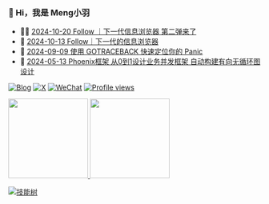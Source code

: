 ### 🤠 Hi，我是 Meng小羽

<!-- BLOG-POST-LIST:START -->
- 👨‍🏫 [2024-10-20 Follow ｜下一代信息浏览器 第二弹来了](https://blog.debuginn.com/p/follow-app-2/)
- 🦄 [2024-10-13 Follow｜下一代的信息浏览器](https://blog.debuginn.com/p/follow-app/)
- 💃 [2024-09-09 使用 GOTRACEBACK 快速定位你的 Panic](https://blog.debuginn.com/p/go-env-gotraceback/)
- 🤔 [2024-05-13 Phoenix框架 从0到1设计业务并发框架 自动构建有向无循环图设计](https://blog.debuginn.com/p/phoenix-framework-4/)<!-- BLOG-POST-LIST:END -->

[![Blog](https://img.shields.io/badge/blog.debuginn.com-0066ff?logo=blogger&logoColor=white)](https://blog.debuginn.com)
[![X](https://img.shields.io/badge/@idebuginn-000000?logo=x&logoColor=white)](https://twitter.com/idebuginn)
[![WeChat](https://img.shields.io/badge/@debuginn-07C160?logo=wechat&logoColor=white)](https://blog.debuginn.com/subscribe)
[![Profile views](https://komarev.com/ghpvc/?username=debuginn&color=blueviolet)](https://github.com/debuginn)

<p>
    <a href="#">
        <img height="159px" src="https://github-readme-stats.vercel.app/api?username=debuginn&show_icons=true&theme=github_dark_dimmed&layout=compact" />
    </a>
     <a href="#">
        <img height="159px" src="https://github-readme-stats.vercel.app/api/top-langs/?username=debuginn&theme=github_dark_dimmed&layout=compact&hide=javascript,html,css,php,scss" />
    </a>
</p>

[![技能树](https://skillicons.dev/icons?i=go,java,spring,maven,mysql,postgres,redis,mongodb,linux,bash,docker,kubernetes,grafana,prometheus,nginx,git,github,gitlab,vim,idea,vscode,md,postman,stackoverflow,apple,obsidian,ps,cloudflare&theme=light)](https://blog.debuginn.com/project/)
